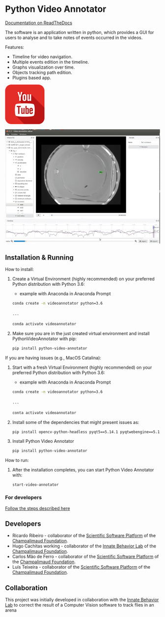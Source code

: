 # Python Video Annotator

[Documentation on ReadTheDocs](https://pythonvideoannotator.readthedocs.io)


The software is an application written in python, which provides a GUI for users to analyse and to take notes of events occurred in the videos.

Features:
* Timeline for video navigation.
* Multiple events edition in the timeline.
* Graphs visualization over time.
* Objects tracking path edition.
* Plugins based app.

[![Video](docs/youtube.png)](https://www.youtube.com/watch?v=9C4Zr8fhqFo&t=63s)

![Video annotator screenshot](docs/screenshot.png "Screen")

## Installation & Running

How to install:

1. Create a Virtual Environment (highly recommended) on your preferred Python distribution with Python 3.6:
   * example with Anaconda in Anaconda Prompt

    ```bash
    conda create -n videoannotator python=3.6

    ...

    conda activate videoannotator
    ```

2. Make sure you are in the just created virtual environment and install PythonVideoAnnotator with pip:

    ```bash
    pip install python-video-annotator
    ```

If you are having issues (e.g., MacOS Catalina):

1. Start with a fresh Virtual Environment (highly recommended) on your preferred Python distribution with Python 3.6:
   * example with Anaconda in Anaconda Prompt

    ```bash
    conda create -n videoannotator python=3.6

    ...

    conta activate videoannotator
    ```

2. Install some of the dependencies that might present issues as:

    ```bash
    pip install opencv-python-headless pyqt5==5.14.1 pyqtwebengine==5.14.0
    ```

3. Install Python Video Annotator

    ```bash
    pip install python-video-annotator
    ```

How to run:

1. After the installation completes, you can start Python Video Annotator with:

    ```bash
    start-video-annotator
    ```

### For developers

[Follow the steps described here](https://pythonvideoannotator.readthedocs.io/en/master/user-docs/install_and_run/index.html#for-developers)


## Developers

* Ricardo Ribeiro - collaborator of the [Scientific Software Platform](http://neuro.fchampalimaud.org/en/research/platforms/staff/Scientific%20Software/) of the [Champalimaud Foundation](http://fchampalimaud.org).
* Hugo Cachitas working - collaborator of the [Innate Behavior Lab](http://neuro.fchampalimaud.org/en/research/investigators/research-groups/group/Vasconcelos/) of the [Champalimaud Foundation](http://fchampalimaud.org).
* Carlos Mão de Ferro - collaborator of the [Scientific Software Platform](http://neuro.fchampalimaud.org/en/research/platforms/staff/Scientific%20Software/) of the [Champalimaud Foundation](http://fchampalimaud.org).
* Luís Teixeira - collaborator of the [Scientific Software Platform](http://neuro.fchampalimaud.org/en/research/platforms/staff/Scientific%20Software/) of the [Champalimaud Foundation](http://fchampalimaud.org).

## Collaboration

This project was initially developed in collaboration with the [Innate Behavior Lab](http://neuro.fchampalimaud.org/en/research/investigators/research-groups/group/Vasconcelos/) to correct the result of a Computer Vision software to track flies in an arena

